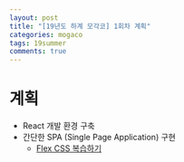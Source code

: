 ```yaml
---
layout: post
title: "[19년도 하계 모각코] 1회차 계획"
categories: mogaco
tags: 19summer
comments: true
---
```


# 계획
- React 개발 환경 구축
- 간단한 SPA (Single Page Application) 구현
  - [Flex CSS 복습하기](https://flexboxfroggy.com/#ko)



